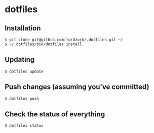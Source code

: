 # dotfiles

## Installation

    $ git clone git@github.com:lordzork/.dotfiles.git ~/
    $ ~/.dotfiles/bin/dotfiles install

## Updating

    $ dotfiles update

## Push changes (assuming you've committed)

    $ dotfiles push

## Check the status of everything

    $ dotfiles status